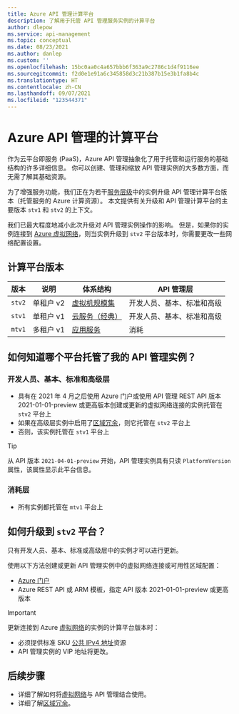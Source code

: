 ```yaml
---
title: Azure API 管理计算平台
description: 了解用于托管 API 管理服务实例的计算平台
author: dlepow
ms.service: api-management
ms.topic: conceptual
ms.date: 08/23/2021
ms.author: danlep
ms.custom: ''
ms.openlocfilehash: 15bc0aa0c4a657bbb6f363a9c2786c1d4f9116ee
ms.sourcegitcommit: f2d0e1e91a6c345858d3c21b387b15e3b1fa8b4c
ms.translationtype: HT
ms.contentlocale: zh-CN
ms.lasthandoff: 09/07/2021
ms.locfileid: "123544371"
---
```

# <a name="compute-platform-for-azure-api-management"></a>Azure API 管理的计算平台

作为云平台即服务 (PaaS)，Azure API 管理抽象化了用于托管和运行服务的基础结构的许多详细信息。 你可以创建、管理和缩放 API 管理实例的大多数方面，而无需了解其基础资源。

为了增强服务功能，我们正在为若干[服务层级](api-management-features.md)中的实例升级 API 管理计算平台版本（托管服务的 Azure 计算资源）。 本文提供有关升级和 API 管理计算平台的主要版本 `stv1` 和 `stv2` 的上下文。

我们已最大程度地减小此次升级对 API 管理实例操作的影响。 但是，如果你的实例连接到 [Azure 虚拟网络](virtual-network-concepts.md)，则当实例升级到 `stv2` 平台版本时，你需要更改一些网络配置设置。

## <a name="compute-platform-versions"></a>计算平台版本

| 版本 | 说明 | 体系结构 | API 管理层 |
| -------| ----------| ----------- | ------- |
| `stv2` | 单租户 v2 | [虚拟机规模集](../virtual-machine-scale-sets/overview.md) | 开发人员、基本、标准和高级 |
| `stv1` |  单租户 v1 | [云服务（经典）](../cloud-services/cloud-services-choose-me.md) | 开发人员、基本、标准和高级 |
| `mtv1` | 多租户 v1 |  [应用服务](../app-service/overview.md) | 消耗 |


## <a name="how-do-i-know-which-platform-hosts-my-api-management-instance"></a>如何知道哪个平台托管了我的 API 管理实例？

### <a name="developer-basic-standard-and-premium-tiers"></a>开发人员、基本、标准和高级层

* 具有在 2021 年 4 月之后使用 Azure 门户或使用 API 管理 REST API 版本 2021-01-01-preview 或更高版本创建或更新的虚拟网络连接的实例托管在 `stv2` 平台上 
* 如果在高级层实例中启用了[区域冗余](zone-redundancy.md)，则它托管在 `stv2` 平台上
* 否则，该实例托管在 `stv1` 平台上

> [!TIP]
> 从 API 版本 `2021-04-01-preview` 开始，API 管理实例具有只读 `PlatformVersion` 属性，该属性显示此平台信息。 

### <a name="consumption-tier"></a>消耗层

* 所有实例都托管在 `mtv1` 平台上

## <a name="how-do-i-upgrade-to-the-stv2-platform"></a>如何升级到 `stv2` 平台？ 

只有开发人员、基本、标准或高级层中的实例才可以进行更新。 

使用以下方法创建或更新 API 管理实例中的虚拟网络连接或可用性区域配置：

* [Azure 门户](https://portal.azure.com)
* Azure REST API 或 ARM 模板，指定 API 版本 2021-01-01-preview 或更高版本

> [!IMPORTANT]
> 更新连接到 Azure [虚拟网络](virtual-network-concepts.md)的实例的计算平台版本时：
> * 必须提供标准 SKU [公共 IPv4 地址](../virtual-network/public-ip-addresses.md#standard)资源
> * API 管理实例的 VIP 地址将更改。

## <a name="next-steps"></a>后续步骤

* 详细了解如何将[虚拟网络](virtual-network-concepts.md)与 API 管理结合使用。
* 详细了解[区域冗余](zone-redundancy.md)。